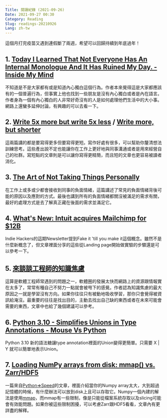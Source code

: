 ```yaml
---
Title: 閱讀紀錄 (2021-09-26)
Date: 2021-09-27 00:30
Category: Reading
Slug: readings-20210926
Lang: zh-tw
---
```


這個月打完疫苗又遇到連假斷了兩週，希望可以回歸持續到年底過年！

## 1. [Today I Learned That Not Everyone Has An Internal Monologue And It Has Ruined My Day. - Inside My Mind](https://www.insidemymind.me/blog/brain-stuff/today-i-learned-that-not-everyone-has-an-internal-monologue-and-it-has-ruined-my-day/)

不知道是不是大家都有或是知道內心獨白這個行為。作者本來覺得這是大家都應該有的一個普遍行為，但事實上他也找到一些朋友是沒有內心獨白或者是內在語言。作者身為一個有內心獨白的人非常好奇沒有的人是如何處理他們生活中的大小事。網路上還蠻多延伸討論，有興趣的可以去看一下。


## 2. [Write 5x more but write 5x less](https://critter.blog/2020/10/02/write-5x-more-but-write-5x-less/) / [Write more, but shorter](https://blog.kewah.com/2021/write-more-but-shorter/)

這兩篇講的都是要寫得更多但要寫得更短。寫作好處有很多，可以幫助你釐清想法訓練思考。這些產出說不定也能讓你在工作上更好地與同事溝通或者是用來經營自己的社群。寫短點的文章則是可以讓你寫得更精簡，而且短的文章也更容易被讀者消化。

## 3. [The Art of Not Taking Things Personally](https://medium.dave-bailey.com/the-art-of-not-taking-things-personally-b7a8395ce172)

在工作上或多或少都會接收到同事的負面情緒，這篇講述了常見的負面情緒背後可能的原因以及應對的方式。最後也講到所有的負面情緒都關沒被滿足的需求有關，最好的處理方式是去了解真正藏在後面的需求並滿足它。

## 4. [What's New: Intuit acquires Mailchimp for $12B](https://www.indiehackers.com/post/whats-new-intuit-acquires-mailchimp-for-12b-c8078d783e)

Indie Hackers的這期Newsletter提到Fake it 'till you make it這個概念。雖然不是什麼新概念了，但文章裡面分享的這些從Landing page開始做實驗的步驟還是可以參考一下。

## 5. [來談談工程師的知識焦慮](https://hulitw.medium.com/what-to-learn-b85ee24c3e8)

這算是軟體工程師常遇到的問題之一，軟體圈的發展太快而網路上的資源跟情報實在太多了，常常有種自己不努力一點就會被甩下的感覺。作者認為知識焦慮的最大原因之一就是學習沒有方向。如果你往往只有被動地吸收學習，那你只會覺得被資訊給淹沒。最重要的往往是找出目的，主動去找出自己缺的東西或者在未來可能會需要的東西，文章中也給了幾個建議可以參考。

## 6. [Python 3.10 - Simplifies Unions in Type Annotations - Mouse Vs Python](https://www.blog.pythonlibrary.org/2021/09/11/python-3-10-simplifies-unions-in-type-annotations/)

Python 3.10 新的語法糖讓type annotation裡面的Union變得更簡單。只需要 X | Y 就可以簡單地表示Union。

## 7. [Loading NumPy arrays from disk: mmap() vs. Zarr/HDF5](https://pythonspeed.com/articles/mmap-vs-zarr-hdf5/)

一篇來自[Python⇒Speed](https://pythonspeed.com/articles/mmap-vs-zarr-hdf5/)的文章，裡面介紹當你的Numpy array太大，大到超過記憶體的時候，有什麼辦法可以放到disk上且可以存取它。Numpy一個內建的解法是使用[mmap](https://numpy.org/doc/stable/reference/generated/numpy.memmap.html)，而mmap有一些限制，像是只能從檔案系統存取以及slicing可能會有效能問題。如果你被這些限制困擾，可以考慮Zarr跟HDF5看看，文章內有更詳盡的解釋。
